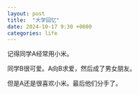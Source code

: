 ```yaml
---
layout: post
title:  "大学回忆"
date: 2024-10-17 9:30 +0800
categories: life
---
```


记得同学A经常用小米。

同学B很可爱。A向B求爱，然后成了男女朋友。

但是A还是很喜欢小米。最后他们分手了。
